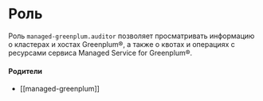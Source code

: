 # Роль

Роль `managed-greenplum.auditor` позволяет просматривать информацию о кластерах и хостах Greenplum®, а также о квотах и операциях с ресурсами сервиса Managed Service for Greenplum®.


#### Родители

- [[managed-greenplum]]
